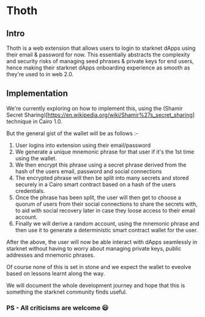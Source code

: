 # Thoth

## Intro

Thoth is a web extension that allows users to login to starknet dApps using their email & password for now. This essentially abstracts the complexity and security risks of managing seed phrases & private keys for end users, hence making their starknet dApps onboarding experience as smooth as they're used to in web 2.0.


## Implementation

We're currently exploring on how to implement this, using the (Shamir Secret Sharing)[https://en.wikipedia.org/wiki/Shamir%27s_secret_sharing] technique in Cairo 1.0.

But the general gist of the wallet will be as follows :-

1. User logins into extension using their email/password
2. We generate a unique mnemonic phrase for that user if it's the 1st time using the wallet.
3. We then encrypt this phrase using a secret phrase derived from the hash of the users email, password and social connections
4. The encrypted phrase will then be split into many secrets and stored securely in a Cairo smart contract based on a hash of the users credentials.
5. Once the phrase has been split, the user will then get to choose a quorum of users from their social connections to share the secrets with, to aid with social recovery later in case they loose access to their email account.
6. Finally we will derive a random account, using the mnemonic phrase and then use it to generate a deterministic smart contract wallet for the user.

After the above, the user will now be able interact with dApps seamlessly in starknet without having to worry about managing private keys, public addresses and mnemonic phrases.

Of course none of this is set in stone and we expect the wallet to eveolve based on lessons learnt along the way.

We will document the whole development journey and hope that this is something the starknet community finds useful. 


### PS - All criticisms are welcome 😃

